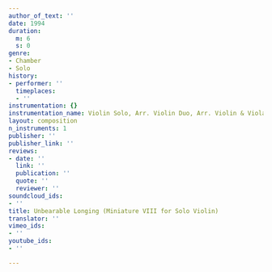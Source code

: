 ```yaml
---
author_of_text: ''
date: 1994
duration:
  m: 6
  s: 0
genre:
- Chamber
- Solo
history:
- performer: ''
  timeplaces:
  - ''
instrumentation: {}
instrumentation_name: Violin Solo, Arr. Violin Duo, Arr. Violin & Viola
layout: composition
n_instruments: 1
publisher: ''
publisher_link: ''
reviews:
- date: ''
  link: ''
  publication: ''
  quote: ''
  reviewer: ''
soundcloud_ids:
- ''
title: Unbearable Longing (Miniature VIII for Solo Violin)
translator: ''
vimeo_ids:
- ''
youtube_ids:
- ''

---
```

